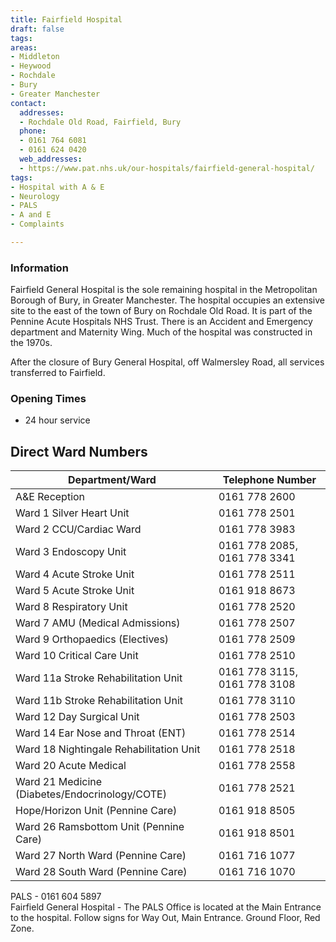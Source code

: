 ```yaml
---
title: Fairfield Hospital
draft: false
tags:
areas:
- Middleton
- Heywood
- Rochdale
- Bury
- Greater Manchester
contact:
  addresses:
  - Rochdale Old Road, Fairfield, Bury
  phone:
  - 0161 764 6081
  - 0161 624 0420
  web_addresses:
  - https://www.pat.nhs.uk/our-hospitals/fairfield-general-hospital/
tags:
- Hospital with A & E
- Neurology
- PALS
- A and E
- Complaints

---
```


### Information

Fairfield General Hospital is the sole remaining hospital in the
Metropolitan Borough of Bury, in Greater Manchester. The hospital occupies
an extensive site to the east of the town of Bury on Rochdale Old Road. It
is part of the Pennine Acute Hospitals NHS Trust. There is an Accident and
Emergency department and Maternity Wing. Much of the hospital was
constructed in the 1970s.

After the closure of Bury General Hospital, off Walmersley Road, all
services transferred to Fairfield.

### Opening Times
* 24 hour service

## Direct Ward Numbers

| Department/Ward                                | Telephone Number             |
| ---------------                                | ----------------             |
| A&E Reception                                  | 0161 778 2600                |
| Ward 1 Silver Heart Unit                       | 0161 778 2501                |
| Ward 2 CCU/Cardiac Ward                        | 0161 778 3983                |
| Ward 3 Endoscopy Unit                          | 0161 778 2085, 0161 778 3341 |
| Ward 4 Acute Stroke Unit                       | 0161 778 2511                |
| Ward 5 Acute Stroke Unit                       | 0161 918 8673                |
| Ward 8 Respiratory Unit                        | 0161 778 2520                |
| Ward 7 AMU (Medical Admissions)                | 0161 778 2507                |
| Ward 9 Orthopaedics (Electives)                | 0161 778 2509                |
| Ward 10 Critical Care Unit                     | 0161 778 2510                |
| Ward 11a Stroke Rehabilitation Unit            | 0161 778 3115, 0161 778 3108 |
| Ward 11b Stroke Rehabilitation Unit            | 0161 778 3110                |
| Ward 12 Day Surgical Unit                      | 0161 778 2503                |
| Ward 14 Ear Nose and Throat (ENT)              | 0161 778 2514                |
| Ward 18 Nightingale Rehabilitation Unit        | 0161 778 2518                |
| Ward 20 Acute Medical                          | 0161 778 2558                |
| Ward 21 Medicine (Diabetes/Endocrinology/COTE) | 0161 778 2521                |
| Hope/Horizon Unit (Pennine Care)               | 0161 918 8505                |
| Ward 26 Ramsbottom Unit (Pennine Care)         | 0161 918 8501                |
| Ward 27 North Ward (Pennine Care)              | 0161 716 1077                |
| Ward 28 South Ward (Pennine Care)              | 0161 716 1070                |
PALS - 0161 604 5897  
Fairfield General Hospital - The PALS Office is
 located at the Main Entrance to the hospital. Follow
  signs for Way Out, Main Entrance. Ground Floor, Red
   Zone.